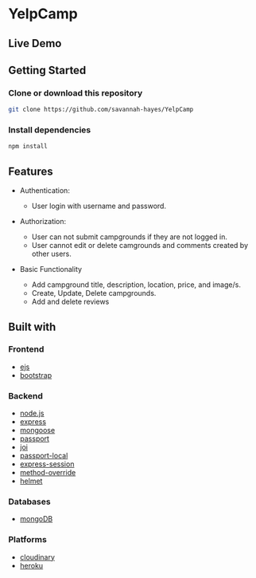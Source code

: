 # YelpCamp

## Live Demo

## Getting Started

### Clone or download this repository

```sh
git clone https://github.com/savannah-hayes/YelpCamp
```

### Install dependencies

```sh
npm install
```

## Features

* Authentication:
    * User login with username and password.

* Authorization:
    * User can not submit campgrounds if they are not logged in.  
    * User cannot edit or delete camgrounds and comments created by other users.

* Basic Functionality
    * Add campground title, description, location, price, and image/s.
    * Create, Update, Delete campgrounds.
    * Add and delete reviews

## Built with

### Frontend

* [ejs](http://ejs.co/)
* [bootstrap](https://getbootstrap.com/docs/3.3/)

### Backend

* [node.js](https://nodejs.org/en/)
* [express](https://expressjs.com/)
* [mongoose](http://mongoosejs.com/)
* [passport](http://www.passportjs.org/)
* [joi](https://joi.dev)
* [passport-local](https://github.com/jaredhanson/passport-local#passport-local)
* [express-session](https://github.com/expressjs/session#express-session)
* [method-override](https://github.com/expressjs/method-override#method-override)
* [helmet](https://helmetjs.github.io/)

### Databases

* [mongoDB](https://www.mongodb.com/) 

### Platforms

* [cloudinary](https://cloudinary.com/)
* [heroku](https://www.heroku.com/)
